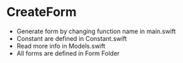 # CreateForm

- Generate form by changing function name in main.swift
- Constant are defined in Constant.swift
- Read more info in Models.swift
- All forms are defined in Form Folder
